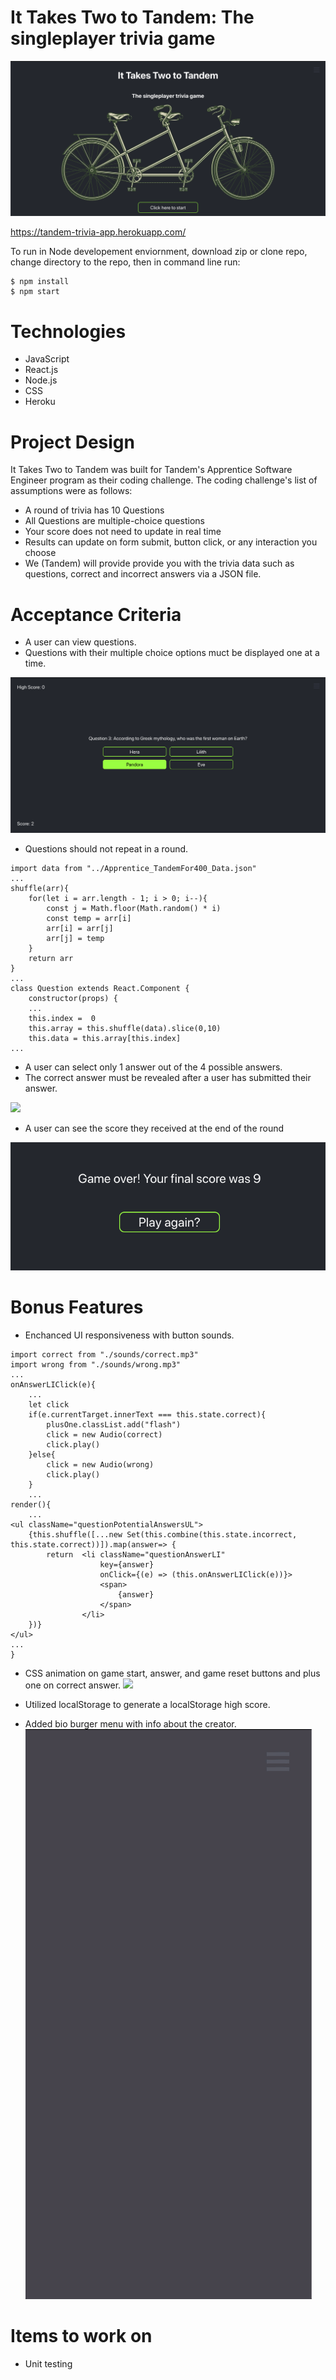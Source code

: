 # It Takes Two to Tandem: The singleplayer trivia game

![SplashPage](splashss.png)

https://tandem-trivia-app.herokuapp.com/ 

To run in Node developement enviornment, download zip or clone repo, change directory to the repo, then in command line run:
```
$ npm install
$ npm start
```

# Technologies
- JavaScript
- React.js
- Node.js
- CSS
- Heroku

# Project Design

It Takes Two to Tandem was built for Tandem's Apprentice Software Engineer program as their coding challenge. The coding challenge's list of assumptions were as follows:

- A round of trivia has 10 Questions
- All Questions are multiple-choice questions
- Your score does not need to update in real time
- Results can update on form submit, button click, or any interaction you choose
- We (Tandem) will provide provide you with the trivia data such as questions, correct and incorrect answers via a JSON file.

# Acceptance Criteria

- A user can view questions.
- Questions with their multiple choice options muct be displayed one at a time.

![GameScreen](./gamess.png)

- Questions should not repeat in a round.
```
import data from "../Apprentice_TandemFor400_Data.json"
...
shuffle(arr){
    for(let i = arr.length - 1; i > 0; i--){
        const j = Math.floor(Math.random() * i)
        const temp = arr[i]
        arr[i] = arr[j]
        arr[j] = temp
    }
    return arr
}
...
class Question extends React.Component {
    constructor(props) {
    ...
    this.index =  0
    this.array = this.shuffle(data).slice(0,10)
    this.data = this.array[this.index]
...
```
- A user can select only 1 answer out of the 4 possible answers.
- The correct answer must be revealed after a user has submitted their answer.

![](questionandanswers.gif)

- A user can see the score they received at the end of the round

![Score](./score.png)

# Bonus Features
- Enchanced UI responsiveness with button sounds.
```
import correct from "./sounds/correct.mp3"
import wrong from "./sounds/wrong.mp3"
...
onAnswerLIClick(e){
    ...
    let click
    if(e.currentTarget.innerText === this.state.correct){
        plusOne.classList.add("flash")
        click = new Audio(correct)
        click.play()
    }else{
        click = new Audio(wrong)
        click.play()
    }
    ...
render(){
    ...
<ul className="questionPotentialAnswersUL">
    {this.shuffle([...new Set(this.combine(this.state.incorrect, this.state.correct))]).map(answer=> {
        return  <li className="questionAnswerLI"
                    key={answer}
                    onClick={(e) => (this.onAnswerLIClick(e))}>
                    <span>
                        {answer}
                    </span>
                </li>
    })}
</ul>
...
}
```
- CSS animation on game start, answer, and game reset buttons and plus one on correct answer.
![](./bonusfeatures.gif)

- Utilized localStorage to generate a localStorage high score.
- Added bio burger menu with info about the creator.
![](./bio.gif)

# Items to work on
- Unit testing

